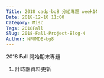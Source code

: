 ```yaml
---
Title: 2018 cadp-bg8 分組專題 week14
Date: 2018-12-10 11:00
Category: Misc
Tags: 2018Fall
Slug: 2018-Fall-Project-Blog-4
Author: NFUMDE-bg8
---
```


2018 Fall 開始期末專題

<!-- PELICAN_END_SUMMARY -->

1. 計時器資料更新
